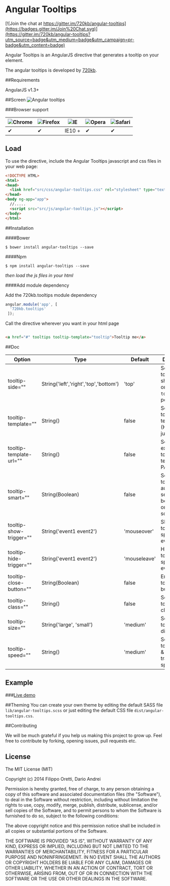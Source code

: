 Angular Tooltips
==================


[![Join the chat at https://gitter.im/720kb/angular-tooltips](https://badges.gitter.im/Join%20Chat.svg)](https://gitter.im/720kb/angular-tooltips?utm_source=badge&utm_medium=badge&utm_campaign=pr-badge&utm_content=badge)


Angular Tooltips is an AngularJS directive that generates a tooltip on your element.


The angular tooltips is developed by [720kb](http://720kb.net).

##Requirements


AngularJS v1.3+

##Screen
![Angular tooltips](http://i.imgur.com/2rOwAbQ.png)

###Browser support


![Chrome](https://raw.github.com/alrra/browser-logos/master/chrome/chrome_48x48.png) | ![Firefox](https://raw.github.com/alrra/browser-logos/master/firefox/firefox_48x48.png) | ![IE](https://raw.github.com/alrra/browser-logos/master/internet-explorer/internet-explorer_48x48.png) | ![Opera](https://raw.github.com/alrra/browser-logos/master/opera/opera_48x48.png) | ![Safari](https://raw.github.com/alrra/browser-logos/master/safari/safari_48x48.png)
--- | --- | --- | --- | --- |
 ✔ | ✔ | IE10 + | ✔ | ✔ |


## Load

To use the directive, include the Angular Tooltips javascript and css files in your web page:

```html
<!DOCTYPE HTML>
<html>
<head>
  <link href="src/css/angular-tooltips.css" rel="stylesheet" type="text/css" />
</head>
<body ng-app="app">
  //.....
  <script src="src/js/angular-tooltips.js"></script>
</body>
</html>
```

##Installation

####Bower

```
$ bower install angular-tooltips --save
```

####Npm

```
$ npm install angular-tooltips --save
```

_then load the js files in your html_

####Add module dependency

Add the 720kb.tooltips module dependency

```js
angular.module('app', [
  '720kb.tooltips'
 ]);
```


Call the directive wherever you want in your html page

```html

<a href="#" tooltips tooltip-template="tooltip">Tooltip me</a>

```

##Doc

Option | Type | Default | Description
------------- | ------------- | ------------- | -------------
tooltip-side="" | String('left','right','top','bottom') | 'top' | Set your tooltip to show on `left` or `right` or `top` or `bottom` position
tooltip-template="" | String() | false | Set your tooltip template (HTML or just Text)
tooltip-template-url="" | String() | false | Set your external tooltip template PATH
tooltip-smart="" | String(Boolean) | false | Set the tooltip to automatically search the best position on the screen
tooltip-show-trigger="" | String('event1 event2') | 'mouseover' | Show the tooltip on specific event/events
tooltip-hide-trigger="" | String('event1 event2') | 'mouseleave' | Hide the tooltip on specific event/events
tooltip-close-button="" | String(Boolean) | false | Enable the tooltip close button
tooltip-class="" | String() | false | Set custom tooltip CSS class/classes
tooltip-size="" | String('large', 'small') | 'medium' | Set your tooltip dimensions
tooltip-speed="" | String() | 'medium' | Set your tooltip show & hide transition speed

## Example

###[Live demo](https://720kb.github.io/angular-tooltips)

##Theming
You can create your own theme by editing the default SASS file `lib/angular-tooltips.scss` or just editing the default CSS file `dist/angular-tooltips.css`.

##Contributing

We will be much grateful if you help us making this project to grow up.
Feel free to contribute by forking, opening issues, pull requests etc.

## License

The MIT License (MIT)

Copyright (c) 2014 Filippo Oretti, Dario Andrei

Permission is hereby granted, free of charge, to any person obtaining a copy of this software and associated documentation files (the "Software"), to deal in the Software without restriction, including without limitation the rights to use, copy, modify, merge, publish, distribute, sublicense, and/or sell copies of the Software, and to permit persons to whom the Software is furnished to do so, subject to the following conditions:

The above copyright notice and this permission notice shall be included in all copies or substantial portions of the Software.

THE SOFTWARE IS PROVIDED "AS IS", WITHOUT WARRANTY OF ANY KIND, EXPRESS OR IMPLIED, INCLUDING BUT NOT LIMITED TO THE WARRANTIES OF MERCHANTABILITY, FITNESS FOR A PARTICULAR PURPOSE AND NONINFRINGEMENT. IN NO EVENT SHALL THE AUTHORS OR COPYRIGHT HOLDERS BE LIABLE FOR ANY CLAIM, DAMAGES OR OTHER LIABILITY, WHETHER IN AN ACTION OF CONTRACT, TORT OR OTHERWISE, ARISING FROM, OUT OF OR IN CONNECTION WITH THE SOFTWARE OR THE USE OR OTHER DEALINGS IN THE SOFTWARE.
